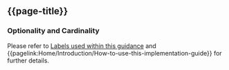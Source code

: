 ## {{page-title}}


### Optionality and Cardinality

Please refer to [Labels used within this guidance](https://simplifier.net/guide/gp-connect--patient-facing-services--prescriptions/home/introduction/how-to-use-this-implementation-guide/labels-used-within-this-guidance.page.md?version=current) and {{pagelink:Home/Introduction/How-to-use-this-implementation-guide}} for further details.